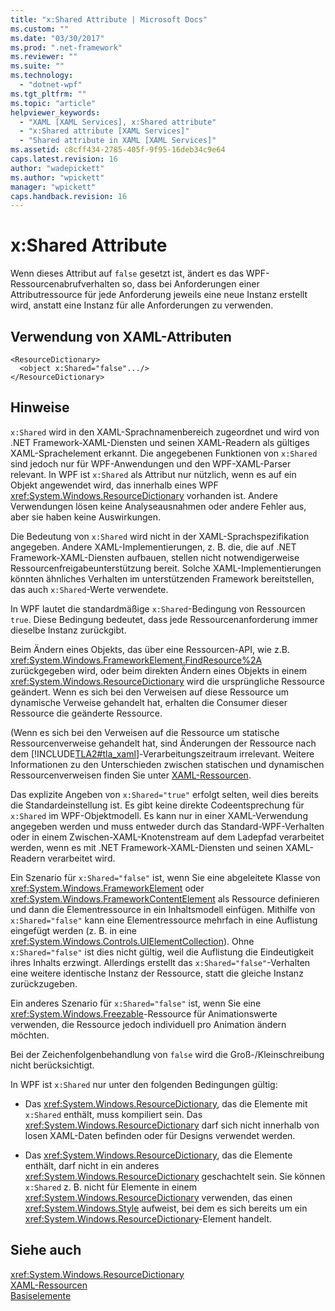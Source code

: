 ```yaml
---
title: "x:Shared Attribute | Microsoft Docs"
ms.custom: ""
ms.date: "03/30/2017"
ms.prod: ".net-framework"
ms.reviewer: ""
ms.suite: ""
ms.technology: 
  - "dotnet-wpf"
ms.tgt_pltfrm: ""
ms.topic: "article"
helpviewer_keywords: 
  - "XAML [XAML Services], x:Shared attribute"
  - "x:Shared attribute [XAML Services]"
  - "Shared attribute in XAML [XAML Services]"
ms.assetid: c8cff434-2785-405f-9f95-16deb34c9e64
caps.latest.revision: 16
author: "wadepickett"
ms.author: "wpickett"
manager: "wpickett"
caps.handback.revision: 16
---
```

# x:Shared Attribute
Wenn dieses Attribut auf `false` gesetzt ist, ändert es das WPF\-Ressourcenabrufverhalten so, dass bei Anforderungen einer Attributressource für jede Anforderung jeweils eine neue Instanz erstellt wird, anstatt eine Instanz für alle Anforderungen zu verwenden.  
  
## Verwendung von XAML\-Attributen  
  
```  
<ResourceDictionary>  
  <object x:Shared="false".../>  
</ResourceDictionary>  
```  
  
## Hinweise  
 `x:Shared` wird in den XAML\-Sprachnamenbereich zugeordnet und wird von .NET Framework\-XAML\-Diensten und seinen XAML\-Readern als gültiges XAML\-Sprachelement erkannt.  Die angegebenen Funktionen von `x:Shared` sind jedoch nur für WPF\-Anwendungen und den WPF\-XAML\-Parser relevant.  In WPF ist `x:Shared` als Attribut nur nützlich, wenn es auf ein Objekt angewendet wird, das innerhalb eines WPF <xref:System.Windows.ResourceDictionary> vorhanden ist.  Andere Verwendungen lösen keine Analyseausnahmen oder andere Fehler aus, aber sie haben keine Auswirkungen.  
  
 Die Bedeutung von `x:Shared` wird nicht in der XAML\-Sprachspezifikation angegeben.  Andere XAML\-Implementierungen, z. B. die, die auf .NET Framework\-XAML\-Diensten aufbauen, stellen nicht notwendigerweise Ressourcenfreigabeunterstützung bereit.  Solche XAML\-Implementierungen könnten ähnliches Verhalten im unterstützenden Framework bereitstellen, das auch `x:Shared`\-Werte verwendete.  
  
 In WPF lautet die standardmäßige `x:Shared`\-Bedingung von Ressourcen `true`.  Diese Bedingung bedeutet, dass jede Ressourcenanforderung immer dieselbe Instanz zurückgibt.  
  
 Beim Ändern eines Objekts, das über eine Ressourcen\-API, wie z.B. <xref:System.Windows.FrameworkElement.FindResource%2A> zurückgegeben wird, oder beim direkten Ändern eines Objekts in einem <xref:System.Windows.ResourceDictionary> wird die ursprüngliche Ressource geändert.  Wenn es sich bei den Verweisen auf diese Ressource um dynamische Verweise gehandelt hat, erhalten die Consumer dieser Ressource die geänderte Ressource.  
  
 \(Wenn es sich bei den Verweisen auf die Ressource um statische Ressourcenverweise gehandelt hat, sind Änderungen der Ressource nach dem [!INCLUDE[TLA2#tla_xaml](../../../includes/tla2sharptla-xaml-md.md)]\-Verarbeitungszeitraum irrelevant.  Weitere Informationen zu den Unterschieden zwischen statischen und dynamischen Ressourcenverweisen finden Sie unter [XAML\-Ressourcen](../../../docs/framework/wpf/advanced/xaml-resources.md).  
  
 Das explizite Angeben von `x:Shared="true"` erfolgt selten, weil dies bereits die Standardeinstellung ist.  Es gibt keine direkte Codeentsprechung für `x:Shared` im WPF\-Objektmodell. Es kann nur in einer XAML\-Verwendung angegeben werden und muss entweder durch das Standard\-WPF\-Verhalten oder in einem Zwischen\-XAML\-Knotenstream auf dem Ladepfad verarbeitet werden, wenn es mit .NET Framework\-XAML\-Diensten und seinen XAML\-Readern verarbeitet wird.  
  
 Ein Szenario für `x:Shared="false"` ist, wenn Sie eine abgeleitete Klasse von <xref:System.Windows.FrameworkElement> oder <xref:System.Windows.FrameworkContentElement> als Ressource definieren und dann die Elementressource in ein Inhaltsmodell einfügen.  Mithilfe von `x:Shared="false"` kann eine Elementressource mehrfach in eine Auflistung eingefügt werden \(z. B. in eine <xref:System.Windows.Controls.UIElementCollection>\).  Ohne `x:Shared="false"` ist dies nicht gültig, weil die Auflistung die Eindeutigkeit ihres Inhalts erzwingt.  Allerdings erstellt das `x:Shared="false"`\-Verhalten eine weitere identische Instanz der Ressource, statt die gleiche Instanz zurückzugeben.  
  
 Ein anderes Szenario für `x:Shared="false"` ist, wenn Sie eine <xref:System.Windows.Freezable>\-Ressource für Animationswerte verwenden, die Ressource jedoch individuell pro Animation ändern möchten.  
  
 Bei der Zeichenfolgenbehandlung von `false` wird die Groß\-\/Kleinschreibung nicht berücksichtigt.  
  
 In WPF ist `x:Shared` nur unter den folgenden Bedingungen gültig:  
  
-   Das <xref:System.Windows.ResourceDictionary>, das die Elemente mit `x:Shared` enthält, muss kompiliert sein.  Das <xref:System.Windows.ResourceDictionary> darf sich nicht innerhalb von losen XAML\-Daten befinden oder für Designs verwendet werden.  
  
-   Das <xref:System.Windows.ResourceDictionary>, das die Elemente enthält, darf nicht in ein anderes <xref:System.Windows.ResourceDictionary> geschachtelt sein.  Sie können `x:Shared` z. B. nicht für Elemente in einem <xref:System.Windows.ResourceDictionary> verwenden, das einen <xref:System.Windows.Style> aufweist, bei dem es sich bereits um ein <xref:System.Windows.ResourceDictionary>\-Element handelt.  
  
## Siehe auch  
 <xref:System.Windows.ResourceDictionary>   
 [XAML\-Ressourcen](../../../docs/framework/wpf/advanced/xaml-resources.md)   
 [Basiselemente](../../../docs/framework/wpf/advanced/base-elements.md)